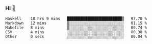 ### Hi 👋

<!--START_SECTION:waka-->

```text
Haskell    18 hrs 9 mins   ████████████████████████▒   97.70 %
Markdown   12 mins         ▒░░░░░░░░░░░░░░░░░░░░░░░░   01.15 %
Makefile   8 mins          ▒░░░░░░░░░░░░░░░░░░░░░░░░   00.74 %
CSV        4 mins          ░░░░░░░░░░░░░░░░░░░░░░░░░   00.38 %
Other      0 secs          ░░░░░░░░░░░░░░░░░░░░░░░░░   00.04 %
```

<!--END_SECTION:waka-->
